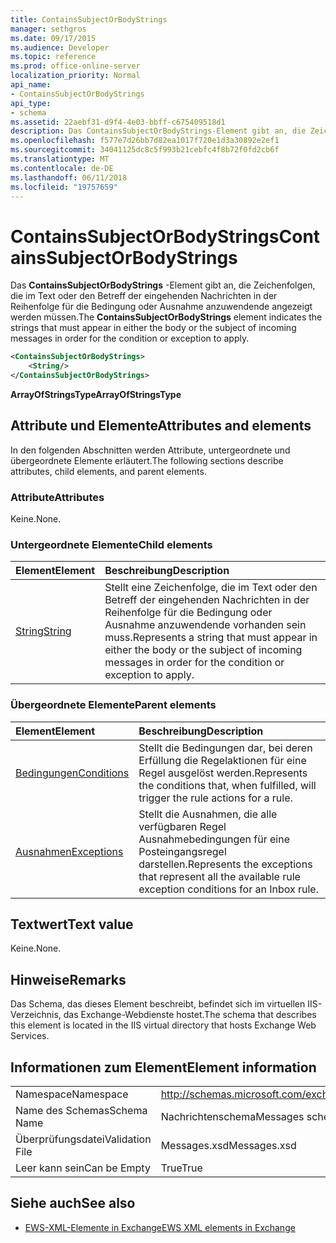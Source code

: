 ```yaml
---
title: ContainsSubjectOrBodyStrings
manager: sethgros
ms.date: 09/17/2015
ms.audience: Developer
ms.topic: reference
ms.prod: office-online-server
localization_priority: Normal
api_name:
- ContainsSubjectOrBodyStrings
api_type:
- schema
ms.assetid: 22aebf31-d9f4-4e03-bbff-c675409518d1
description: Das ContainsSubjectOrBodyStrings-Element gibt an, die Zeichenfolgen, die im Text oder den Betreff der eingehenden Nachrichten in der Reihenfolge für die Bedingung oder Ausnahme anzuwendende angezeigt werden müssen.
ms.openlocfilehash: f577e7d26bb7d82ea1017f720e1d3a30892e2ef1
ms.sourcegitcommit: 34041125dc8c5f993b21cebfc4f8b72f0fd2cb6f
ms.translationtype: MT
ms.contentlocale: de-DE
ms.lasthandoff: 06/11/2018
ms.locfileid: "19757659"
---
```

# <a name="containssubjectorbodystrings"></a><span data-ttu-id="5073d-103">ContainsSubjectOrBodyStrings</span><span class="sxs-lookup"><span data-stu-id="5073d-103">ContainsSubjectOrBodyStrings</span></span>

<span data-ttu-id="5073d-104">Das **ContainsSubjectOrBodyStrings** -Element gibt an, die Zeichenfolgen, die im Text oder den Betreff der eingehenden Nachrichten in der Reihenfolge für die Bedingung oder Ausnahme anzuwendende angezeigt werden müssen.</span><span class="sxs-lookup"><span data-stu-id="5073d-104">The **ContainsSubjectOrBodyStrings** element indicates the strings that must appear in either the body or the subject of incoming messages in order for the condition or exception to apply.</span></span> 
  
```XML
<ContainsSubjectOrBodyStrings>
    <String/>
</ContainsSubjectOrBodyStrings>
```

 <span data-ttu-id="5073d-105">**ArrayOfStringsType**</span><span class="sxs-lookup"><span data-stu-id="5073d-105">**ArrayOfStringsType**</span></span>
## <a name="attributes-and-elements"></a><span data-ttu-id="5073d-106">Attribute und Elemente</span><span class="sxs-lookup"><span data-stu-id="5073d-106">Attributes and elements</span></span>

<span data-ttu-id="5073d-107">In den folgenden Abschnitten werden Attribute, untergeordnete und übergeordnete Elemente erläutert.</span><span class="sxs-lookup"><span data-stu-id="5073d-107">The following sections describe attributes, child elements, and parent elements.</span></span>
  
### <a name="attributes"></a><span data-ttu-id="5073d-108">Attribute</span><span class="sxs-lookup"><span data-stu-id="5073d-108">Attributes</span></span>

<span data-ttu-id="5073d-109">Keine.</span><span class="sxs-lookup"><span data-stu-id="5073d-109">None.</span></span>
  
### <a name="child-elements"></a><span data-ttu-id="5073d-110">Untergeordnete Elemente</span><span class="sxs-lookup"><span data-stu-id="5073d-110">Child elements</span></span>

|<span data-ttu-id="5073d-111">**Element**</span><span class="sxs-lookup"><span data-stu-id="5073d-111">**Element**</span></span>|<span data-ttu-id="5073d-112">**Beschreibung**</span><span class="sxs-lookup"><span data-stu-id="5073d-112">**Description**</span></span>|
|:-----|:-----|
|[<span data-ttu-id="5073d-113">String</span><span class="sxs-lookup"><span data-stu-id="5073d-113">String</span></span>](string.md) <br/> |<span data-ttu-id="5073d-114">Stellt eine Zeichenfolge, die im Text oder den Betreff der eingehenden Nachrichten in der Reihenfolge für die Bedingung oder Ausnahme anzuwendende vorhanden sein muss.</span><span class="sxs-lookup"><span data-stu-id="5073d-114">Represents a string that must appear in either the body or the subject of incoming messages in order for the condition or exception to apply.</span></span>  <br/> |
   
### <a name="parent-elements"></a><span data-ttu-id="5073d-115">Übergeordnete Elemente</span><span class="sxs-lookup"><span data-stu-id="5073d-115">Parent elements</span></span>

|<span data-ttu-id="5073d-116">**Element**</span><span class="sxs-lookup"><span data-stu-id="5073d-116">**Element**</span></span>|<span data-ttu-id="5073d-117">**Beschreibung**</span><span class="sxs-lookup"><span data-stu-id="5073d-117">**Description**</span></span>|
|:-----|:-----|
|[<span data-ttu-id="5073d-118">Bedingungen</span><span class="sxs-lookup"><span data-stu-id="5073d-118">Conditions</span></span>](conditions.md) <br/> |<span data-ttu-id="5073d-119">Stellt die Bedingungen dar, bei deren Erfüllung die Regelaktionen für eine Regel ausgelöst werden.</span><span class="sxs-lookup"><span data-stu-id="5073d-119">Represents the conditions that, when fulfilled, will trigger the rule actions for a rule.</span></span>  <br/> |
|[<span data-ttu-id="5073d-120">Ausnahmen</span><span class="sxs-lookup"><span data-stu-id="5073d-120">Exceptions</span></span>](exceptions.md) <br/> |<span data-ttu-id="5073d-121">Stellt die Ausnahmen, die alle verfügbaren Regel Ausnahmebedingungen für eine Posteingangsregel darstellen.</span><span class="sxs-lookup"><span data-stu-id="5073d-121">Represents the exceptions that represent all the available rule exception conditions for an Inbox rule.</span></span>  <br/> |
   
## <a name="text-value"></a><span data-ttu-id="5073d-122">Textwert</span><span class="sxs-lookup"><span data-stu-id="5073d-122">Text value</span></span>

<span data-ttu-id="5073d-123">Keine.</span><span class="sxs-lookup"><span data-stu-id="5073d-123">None.</span></span>
  
## <a name="remarks"></a><span data-ttu-id="5073d-124">Hinweise</span><span class="sxs-lookup"><span data-stu-id="5073d-124">Remarks</span></span>

<span data-ttu-id="5073d-125">Das Schema, das dieses Element beschreibt, befindet sich im virtuellen IIS-Verzeichnis, das Exchange-Webdienste hostet.</span><span class="sxs-lookup"><span data-stu-id="5073d-125">The schema that describes this element is located in the IIS virtual directory that hosts Exchange Web Services.</span></span>
  
## <a name="element-information"></a><span data-ttu-id="5073d-126">Informationen zum Element</span><span class="sxs-lookup"><span data-stu-id="5073d-126">Element information</span></span>

|||
|:-----|:-----|
|<span data-ttu-id="5073d-127">Namespace</span><span class="sxs-lookup"><span data-stu-id="5073d-127">Namespace</span></span>  <br/> |http://schemas.microsoft.com/exchange/services/2006/messages  <br/> |
|<span data-ttu-id="5073d-128">Name des Schemas</span><span class="sxs-lookup"><span data-stu-id="5073d-128">Schema Name</span></span>  <br/> |<span data-ttu-id="5073d-129">Nachrichtenschema</span><span class="sxs-lookup"><span data-stu-id="5073d-129">Messages schema</span></span>  <br/> |
|<span data-ttu-id="5073d-130">Überprüfungsdatei</span><span class="sxs-lookup"><span data-stu-id="5073d-130">Validation File</span></span>  <br/> |<span data-ttu-id="5073d-131">Messages.xsd</span><span class="sxs-lookup"><span data-stu-id="5073d-131">Messages.xsd</span></span>  <br/> |
|<span data-ttu-id="5073d-132">Leer kann sein</span><span class="sxs-lookup"><span data-stu-id="5073d-132">Can be Empty</span></span>  <br/> |<span data-ttu-id="5073d-133">True</span><span class="sxs-lookup"><span data-stu-id="5073d-133">True</span></span>  <br/> |
   
## <a name="see-also"></a><span data-ttu-id="5073d-134">Siehe auch</span><span class="sxs-lookup"><span data-stu-id="5073d-134">See also</span></span>



- [<span data-ttu-id="5073d-135">EWS-XML-Elemente in Exchange</span><span class="sxs-lookup"><span data-stu-id="5073d-135">EWS XML elements in Exchange</span></span>](ews-xml-elements-in-exchange.md)

